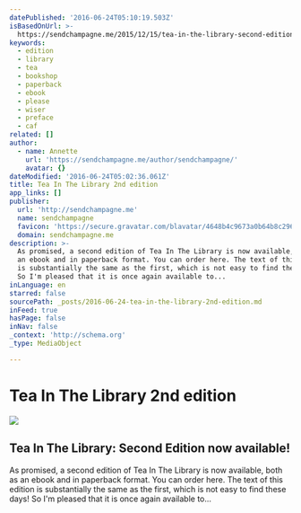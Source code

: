 ```yaml
---
datePublished: '2016-06-24T05:10:19.503Z'
isBasedOnUrl: >-
  https://sendchampagne.me/2015/12/15/tea-in-the-library-second-edition-now-available/
keywords:
  - edition
  - library
  - tea
  - bookshop
  - paperback
  - ebook
  - please
  - wiser
  - preface
  - caf
related: []
author:
  - name: Annette
    url: 'https://sendchampagne.me/author/sendchampagne/'
    avatar: {}
dateModified: '2016-06-24T05:02:36.061Z'
title: Tea In The Library 2nd edition
app_links: []
publisher:
  url: 'http://sendchampagne.me'
  name: sendchampagne
  favicon: 'https://secure.gravatar.com/blavatar/4648b4c9673a0b64b8c296ad96f6a8fc?s=16'
  domain: sendchampagne.me
description: >-
  As promised, a second edition of Tea In The Library is now available, both as
  an ebook and in paperback format. You can order here. The text of this edition
  is substantially the same as the first, which is not easy to find these days!
  So I'm pleased that it is once again available to...
inLanguage: en
starred: false
sourcePath: _posts/2016-06-24-tea-in-the-library-2nd-edition.md
inFeed: true
hasPage: false
inNav: false
_context: 'http://schema.org'
_type: MediaObject

---
```

# Tea In The Library 2nd edition

<article style=""><img src="https://imgflo.herokuapp.com/graph/vahj1ThiexotieMo/63c0146eab1aafc991bb6b6ea0e0370d/noop?input=https%3A%2F%2Fsendchampagne.files.wordpress.com%2F2015%2F12%2Ftea-in-the-library-sml.png%26h%3D461" /><h1>Tea In The Library: Second Edition now available!</h1><p>As promised, a second edition of Tea In The Library is now available, both as an ebook and in paperback format. You can order here. The text of this edition is substantially the same as the first, which is not easy to find these days! So I'm pleased that it is once again available to...</p></article>